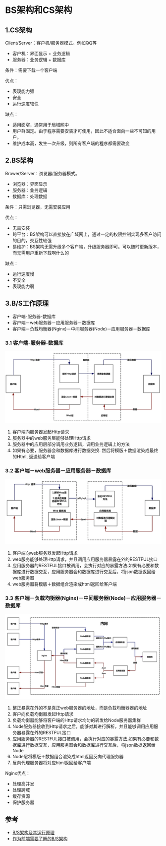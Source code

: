# BS架构和CS架构

## 1.CS架构
Client/Server：客户机/服务器模式。例如QQ等
- 客户机：界面显示 + 业务逻辑
- 服务器：业务逻辑 + 数据库

条件：需要下载一个客户端

优点：
- 表现能力强
- 安全
- 运行速度较快

缺点：
- 适用面窄，通常用于局域网中
- 用户群固定。由于程序需要安装才可使用，因此不适合面向一些不可知的用户。
- 维护成本高，发生一次升级，则所有客户端的程序都需要改变

## 2.BS架构
Brower/Server：浏览器/服务器模式。
- 浏览器：界面显示
- 服务器：业务逻辑
- 数据库：处理数据

条件：只需浏览器，无需安装应用

优点：
- 无需安装
- 跨平台：BS架构可以直接放在广域网上，通过一定的权限控制实现多客户访问的目的，交互性较强
- 易维护：BS架构无需升级多个客户端，升级服务器即可。可以随时更新版本，而无需用户重新下载啊什么的

缺点：
- 运行速度慢
- 不安全
- 表现能力弱

## 3.B/S工作原理
- 客户端-服务器-数据库
- 客户端－web服务器－应用服务器－数据库
- 客户端－负载均衡器(Nginx)－中间服务器(Node)－应用服务器－数据库

### 3.1 客户端-服务器-数据库
![bs1](bs1.png)
1. 客户端向服务器发起Http请求
2. 服务器中的web服务层能够处理Http请求
3. 服务器中的应用层部分调用业务逻辑，调用业务逻辑上的方法
4. 如果有必要，服务器会和数据库进行数据交换. 然后将模版＋数据渲染成最终的Html, 返送给客户端

### 3.2 客户端－web服务器－应用服务器－数据库
![bs2](bs2.png)
1. 客户端向web服务器发起Http请求
2. web服务能够处理Http请求，并且调用应用服务器暴露在外的RESTFUL接口
3. 应用服务器的RESTFUL接口被调用，会执行对应的暴露方法.如果有必要和数据库进行数据交互，应用服务器会和数据库进行交互后，将json数据返回给web服务器
4. web服务器将模版＋数据组合渲染成html返回给客户端

### 3.3 客户端－负载均衡器(Nginx)－中间服务器(Node)－应用服务器－数据库
![bs3](bs3.png)

1. 整正暴露在外的不是真正web服务器的地址，而是负载均衡器器的地址
2. 客户向负载均衡器发起Http请求
3. 负载均衡器能够将客户端的Http请求均匀的转发给Node服务器集群
4. Node服务器接收到Http请求之后，能够对其进行解析，并且能够调用应用服务器暴露在外的RESTFUL接口
5. 应用服务器的RESTFUL接口被调用，会执行对应的暴露方法.如果有必要和数据库进行数据交互，应用服务器会和数据库进行交互后，将json数据返回给Node
6. Node层将模版＋数据组合渲染成html返回反向代理服务器
7. 反向代理服务器将对应html返回给客户端

Nginx优点：
- 处理高并发
- 处理跨域
- 缓存资源
- 保护服务器

## 参考
- [B/S架构及其运行原理](https://www.cnblogs.com/erhanhan/p/8142627.html)
- [作为前端需要了解的B/S架构](https://www.cnblogs.com/xianyulaodi/p/5986748.html)
